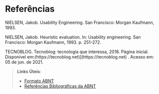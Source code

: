 # Referências
<p> NIELSEN, Jakob. Usability Engineering. San Francisco: Morgan Kaufmann, 1993.</p>
<p> NIELSEN, Jakob. Heuristic evaluation. In: Usability engineering. San Francisco: Morgan Kaufmann, 1993. p. 251-272.</p>
<p>TECNOBLOG. Tecnoblog: tecnologia que interessa, 2018. Página inicial. Disponível em:(https://tecnoblog.net)](https://tecnoblog.net)<https://tecnoblog.net/> . Acesso em: 05 de jun. de 2021.</p>

> **Links Úteis**:
> - [Formato ABNT](https://www.normastecnicas.com/abnt/trabalhos-academicos/referencias/)
> - [Referências Bibliográficas da ABNT](https://comunidade.rockcontent.com/referencia-bibliografica-abnt/)
